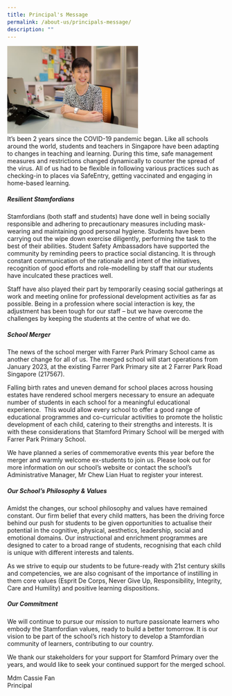 ```yaml
---
title: Principal's Message
permalink: /about-us/principals-message/
description: ""
---
```

<div>  
<div style="float: left">  
<img src="/images/profile%20pic.jpg" 
    style="width:60%">
</div>  
<div></div>  

It’s been 2 years since the COVID-19 pandemic began. Like all schools around the world, students and teachers in Singapore have been adapting to changes in teaching and learning. During this time, safe management measures and restrictions changed dynamically to counter the spread of the virus. All of us had to be flexible in following various practices such as checking-in to places via SafeEntry, getting vaccinated and engaging in home-based learning.</div>

##### Resilient Stamfordians

Stamfordians (both staff and students) have done well in being socially responsible and adhering to precautionary measures including mask-wearing and maintaining good personal hygiene. Students have been carrying out the wipe down exercise diligently, performing the task to the best of their abilities. Student Safety Ambassadors have supported the community by reminding peers to practice social distancing. It is through constant communication of the rationale and intent of the initiatives, recognition of good efforts and role-modelling by staff that our students have inculcated these practices well.

Staff have also played their part by temporarily ceasing social gatherings at work and meeting online for professional development activities as far as possible. Being in a profession where social interaction is key, the adjustment has been tough for our staff – but we have overcome the challenges by keeping the students at the centre of what we do.

##### School Merger

The news of the school merger with Farrer Park Primary School came as another change for all of us. The merged school will start operations from January 2023, at the existing Farrer Park Primary site at 2 Farrer Park Road Singapore (217567).

Falling birth rates and uneven demand for school places across housing estates have rendered school mergers necessary to ensure an adequate number of students in each school for a meaningful educational experience.  This would allow every school to offer a good range of educational programmes and co-curricular activities to promote the holistic development of each child, catering to their strengths and interests. It is with these considerations that Stamford Primary School will be merged with Farrer Park Primary School.

We have planned a series of commemorative events this year before the merger and warmly welcome ex-students to join us. Please look out for more information on our school’s website or contact the school’s Administrative Manager, Mr Chew Lian Huat to register your interest.

##### Our School’s Philosophy & Values

Amidst the changes, our school philosophy and values have remained constant. Our firm belief that every child matters, has been the driving force behind our push for students to be given opportunities to actualise their potential in the cognitive, physical, aesthetics, leadership, social and emotional domains. Our instructional and enrichment programmes are designed to cater to a broad range of students, recognising that each child is unique with different interests and talents.    

As we strive to equip our students to be future-ready with 21st century skills and competencies, we are also cognisant of the importance of instilling in them core values (Esprit De Corps, Never Give Up, Responsibility, Integrity, Care and Humility) and positive learning dispositions.

##### Our Commitment  

We will continue to pursue our mission to nurture passionate learners who embody the Stamfordian values, ready to build a better tomorrow. It is our vision to be part of the school’s rich history to develop a Stamfordian community of learners, contributing to our country.

We thank our stakeholders for your support for Stamford Primary over the years, and would like to seek your continued support for the merged school.

Mdm Cassie Fan <br>
Principal